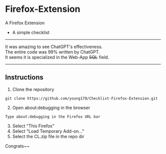 # Firefox-Extension
A Firefox Extension
* A simple checklist
___
It was amazing to see ChatGPT's effectiveness.<br>
The entire code was 99% written by ChatGPT.<br>
It seems it is specialized in the Web-App ~~SQL~~ field.
___
## Instructions
1. Clone the repository
```
git clone https://github.com/young170/Checklist-Firefox-Extension.git
```
2. Open about:debugging in the browser
```
Type about:debugging in the Firefox URL bar
```
3. Select "This Firefox"
4. Select "Load Temporary Add-on..."
5. Select the CL.zip file in the repo dir

Congrats~~
